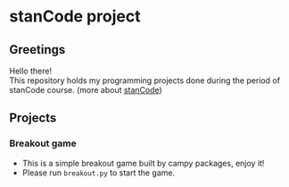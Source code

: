 # stanCode project

## Greetings
Hello there!  
This repository holds my programming projects done during the period of stanCode course. (more about [stanCode](https://stanford.edu))  

## Projects

### Breakout game
- This is a simple breakout game built by campy packages, enjoy it!  
- Please run `breakout.py` to start the game.
